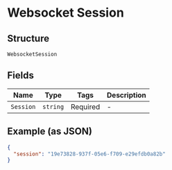 
# Websocket Session

## Structure

`WebsocketSession`

## Fields

| Name | Type | Tags | Description |
|  --- | --- | --- | --- |
| `Session` | `string` | Required | - |

## Example (as JSON)

```json
{
  "session": "19e73828-937f-05e6-f709-e29efdb0a82b"
}
```

